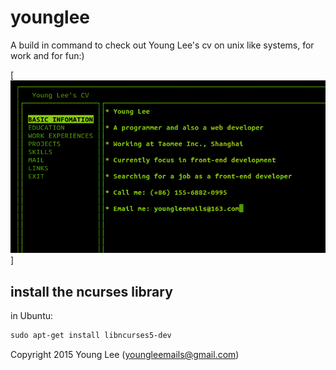 # younglee
A build in command to check out Young Lee's cv on unix like systems, for work and for fun:)

[![image](younglee.png)]

## install the ncurses library
in Ubuntu:
```markdown
sudo apt-get install libncurses5-dev
```

Copyright 2015 Young Lee (youngleemails@gmail.com)
